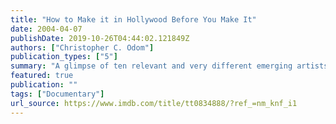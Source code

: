 ```yaml
---
title: "How to Make it in Hollywood Before You Make It"
date: 2004-04-07
publishDate: 2019-10-26T04:44:02.121849Z
authors: ["Christopher C. Odom"]
publication_types: ["5"]
summary: "A glimpse of ten relevant and very different emerging artists in Hollywood, all at different career phases."
featured: true
publication: ""
tags: ["Documentary"]
url_source: https://www.imdb.com/title/tt0834888/?ref_=nm_knf_i1
---
```


